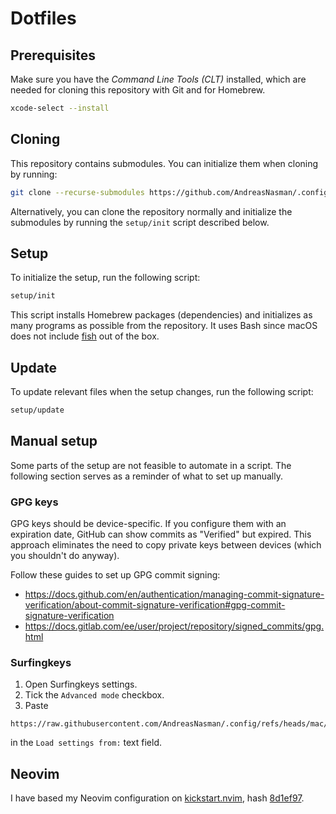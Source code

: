 # Dotfiles

## Prerequisites

Make sure you have the _Command Line Tools (CLT)_ installed, which are needed
for cloning this repository with Git and for Homebrew.

```sh
xcode-select --install
```

## Cloning

This repository contains submodules. You can initialize them when cloning by
running:

```sh
git clone --recurse-submodules https://github.com/AndreasNasman/.config.git
```

Alternatively, you can clone the repository normally and initialize the
submodules by running the `setup/init` script described below.

## Setup

To initialize the setup, run the following script:

```sh
setup/init
```

This script installs Homebrew packages (dependencies) and initializes as many
programs as possible from the repository. It uses Bash since macOS does not
include [fish](https://fishshell) out of the box.

## Update

To update relevant files when the setup changes, run the following script:

```sh
setup/update
```

## Manual setup

Some parts of the setup are not feasible to automate in a script. The following
section serves as a reminder of what to set up manually.

### GPG keys

GPG keys should be device-specific. If you configure them with an expiration
date, GitHub can show commits as "Verified" but expired. This approach
eliminates the need to copy private keys between devices (which you shouldn't do
anyway).

Follow these guides to set up GPG commit signing:

- <https://docs.github.com/en/authentication/managing-commit-signature-verification/about-commit-signature-verification#gpg-commit-signature-verification>
- <https://docs.gitlab.com/ee/user/project/repository/signed_commits/gpg.html>

### Surfingkeys

1. Open Surfingkeys settings.
1. Tick the `Advanced mode` checkbox.
1. Paste

```plain
https://raw.githubusercontent.com/AndreasNasman/.config/refs/heads/mac/surfingkeys/theme.js
```

in the `Load settings from:` text field.

## Neovim

I have based my Neovim configuration on
[kickstart.nvim](https://github.com/nvim-lua/kickstart.nvim), hash
[8d1ef97](https://github.com/nvim-lua/kickstart.nvim/commit/8d1ef972bc32faa86fee21a57f9033b41f612ebb).
